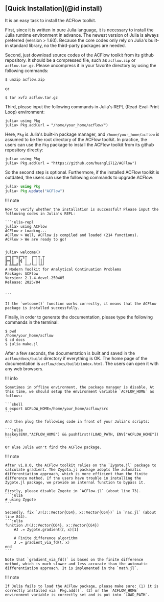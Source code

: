 ## [Quick Installation](@id install)

It is an easy task to install the ACFlow toolkit.

First, since it is written in pure Julia language, it is necessary to install the Julia runtime environment in advance. The newest version of Julia is always preferred (version > 1.60). Because the core codes only rely on Julia's built-in standard library, no the third-party packages are needed.

Second, just download source codes of the ACFlow toolkit from its github repository. It should be a compressed file, such as `acflow.zip` or `acflow.tar.gz`. Please uncompress it in your favorite directory by using the following commands:

```shell
$ unzip acflow.zip
```

or

```shell
$ tar xvfz acflow.tar.gz
```

Third, please input the following commands in Julia's REPL (Read-Eval-Print Loop) environment:

```julia-repl
julia> using Pkg
julia> Pkg.add(url = "/home/your_home/acflow/")
```

Here, `Pkg` is Julia's built-in package manager, and `/home/your_home/acflow` is assumed to be the root directory of the ACFlow toolkit. In practice, the users can use the `Pkg` package to install the ACFlow toolkit from its github repository directly:

```julia-repl
julia> using Pkg
julia> Pkg.add(url = "https://github.com/huangli712/ACFlow")
```

So the second step is optional. Furthermore, if the installed ACFlow toolkit is outdated, the users can use the following commands to upgrade ACFlow:

```julia
julia> using Pkg
julia> Pkg.update("ACFlow")
```

!!! note

    How to verify whether the installation is successful? Please input the following codes in Julia's REPL:

    ```julia-repl
    julia> using ACFlow
    ACFlow > Loading...
    ACFlow > Well, ACFlow is compiled and loaded (214 functions).
    ACFlow > We are ready to go!


    julia> welcome()
    ╔═╗╔═╗╔═╗┬  ┌─┐┬ ┬
    ╠═╣║  ╠╣ │  │ ││││
    ╩ ╩╚═╝╚  ┴─┘└─┘└┴┘
    A Modern Toolkit for Analytical Continuation Problems
    Package: ACFlow
    Version: 2.1.4-devel.250405
    Release: 2025/04


    ```

    If the `welcome()` function works correctly, it means that the ACFlow package is installed successfully.

Finally, in order to generate the documentation, please type the following commands in the terminal:

```shell
$ pwd
/home/your_home/acflow
$ cd docs
$ julia make.jl
```

After a few seconds, the documentation is built and saved in the `acflow/docs/build` directory if everything is OK. The home page of the documentation is `acflow/docs/build/index.html`. The users can open it with any web browsers.

!!! info

    Sometimes in offline environment, the package manager is disable. At this time, we should setup the environment variable `ACFLOW_HOME` as follows:

    ```shell
    $ export ACFLOW_HOME=/home/your_home/acflow/src
    ```

    And then plug the following code in front of your Julia's scripts:

    ```julia
    haskey(ENV,"ACFLOW_HOME") && pushfirst!(LOAD_PATH, ENV["ACFLOW_HOME"])
    ```

    Or else Julia won't find the ACFlow package.

!!! note

    After v1.8.0, the ACFlow toolkit relies on the `Zygote.jl` package to calculate gradient. The Zygota.jl package adopts the automatic differentiation approach, which is more efficient than the finite difference method. If the users have trouble in installing the Zygote.jl package, we provide an internal function to bypass it.

    Firstly, please disable Zygote in `ACFlow.jl` (about line 73).
    ```julia
    # using Zygote
    ```

    Secondly, fix `𝐽!(J::Vector{C64}, x::Vector{C64})` in `nac.jl` (about line 844).
    ```julia
    function 𝐽!(J::Vector{C64}, x::Vector{C64})
        #J .= Zygote.gradient(𝑓, x)[1]

        # Finite difference algorithm
        J .= gradient_via_fd(𝑓, x)
    end
    ```

    Note that `gradient_via_fd()` is based on the finite difference method, which is much slower and less accurate than the automatic differentiation approach. It is implemented in the `math.jl`.

!!! note

    If Julia fails to load the ACFlow package, please make sure: (1) it is correctly installed via `Pkg.add()`. (2) or the `ACFLOW_HOME` environment variable is correctly set and is put into `LOAD_PATH`.
